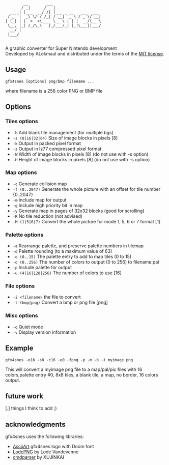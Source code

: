 
```
        __        ___                     
       / _|      /   |                    
  __ _| |___  __/ /| |___ _ __   ___  ___ 
 / _` |  _\ \/ / /_| / __| '_ \ / _ \/ __|
| (_| | |  >  <\___  \__ \ | | |  __/\__ \
 \__, |_| /_/\_\   |_/___/_| |_|\___||___/
  __/ |                                   
 |___/                                    
                                          
```
A graphic converter for Super Nintendo development  
Developed by ALekmaul and distributed under the terms of the [MIT license](./LICENSE).

## Usage
```
gfx4snes [options] png/bmp filename ...  
```
where filename is a 256 color PNG or BMP file  

## Options
### Tiles options 
- `-b` Add blank tile management (for multiple bgs)  
- `-s (8|16|32|64)` Size of image blocks in pixels [8]  
- `-k` Output in packed pixel format
- `-z` Output in lz77 compressed pixel format
- `-W` Width  of image blocks in pixels [8] (do not use with -s option)
- `-H` Height of image blocks in pixels [8] (do not use with -s option) 
  
### Map options
- `-c` Generate collision map
- `-f (0..2047)` Generate the whole picture with an offset for tile number {0..2047}
- `-m` Include map for output  
- `-g` Include high priority bit in map
- `-y` Generate map in pages of 32x32 blocks (good for scrolling)
- `-R` No tile reduction (not advised)  
- `-M (1|5|6|7)` Convert the whole picture for mode 1, 5, 6 or 7 format [1]
  
### Palette options
- `-a` Rearrange palette, and preserve palette numbers in tilemap  
- `-d` Palette rounding  (to a maximum value of 63)
- `-e (0..15)` The palette entry to add to map tiles (0 to 15)  
- `-o (0..256)` The number of colors to output (0 to 256) to filename.pal  
- `-p` Include palette for output  
- `-u (4|16|128|256)` The number of colors to use [16]  
  
### File options
- `-i <filename>` the file to convert   
- `-t (bmp|png)` Convert a bmp or png file [png]  

### Misc options 
- `-q` Quiet mode  
- `-v` Display version information
  
## Example 
```
gfx4snes -o16 -s8 -c16 -e0 -fpng -p -m -b -i myimage.png
```
 This will convert a myimage png file to a map/pal/pic files with 16 colors,palette entry #0,  8x8 tiles, a blank tile, a map, no border, 16 colors output.  
 
## future work
[.] things I think to add ;)

## acknowledgments
gfx4snes uses the following libraries:
* [AsciiArt](https://patorjk.com/software/taag/#p=display&f=Doom&t=gfx4snes%0A) gfx4snes logo with Doom font
* [LodePNG](http://lodev.org/lodepng) by Lode Vandevenne
* [cmdparser](https://github.com/XUJINKAI/cmdparser/tree/master) by XUJINKAI
